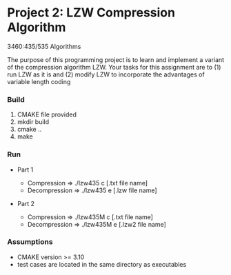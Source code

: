 # Project 2: LZW Compression Algorithm
3460:435/535 Algorithms

The purpose of this programming project is to learn and implement a variant of the compression algorithm LZW. Your tasks for this
assignment are to (1) run LZW as it is and (2) modify LZW to incorporate the advantages of variable length coding

### Build 
1. CMAKE file provided 
2. mkdir build 
3. cmake .. 
4. make 

### Run
- Part 1
   - Compression   => ./lzw435 c [.txt file name]
   - Decompression => ./lzw435 e [.lzw file name]

- Part 2
   - Compression   => ./lzw435M c [.txt file name]
   - Decompression => ./lzw435M e [.lzw2 file name]

### Assumptions
- CMAKE version >= 3.10
- test cases are located in the same directory as executables
